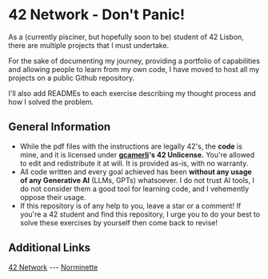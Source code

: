 # 42 Network - Don't Panic!

As a (currently pisciner, but hopefully soon to be) student of 42 Lisbon, there are multiple projects that I must undertake.

For the sake of documenting my journey, providing a portfolio of capabilities and allowing people to learn from my own code, I have moved to host all my projects on a public Github repository.

I'll also add READMEs to each exercise describing my thought process and how I solved the problem.

## General Information

- While the pdf files with the instructions are legally 42's, the **code** is mine, and it is licensed under **[gcamerli](https://github.com/gcamerli/42unlicense)'s 42 Unlicense.** You're allowed to edit and redistribute it at will. It is provided as-is, with no warranty.
- All code written and every goal achieved has been **without any usage of any Generative AI** (LLMs, GPTs) whatsoever. I do not trust AI tools, I do not consider them a good tool for learning code, and I vehemently oppose their usage.
- If this repository is of any help to you, leave a star or a comment! If you're a 42 student and find this repository, I urge you to do your best to solve these exercises by yourself then come back to revise!

## Additional Links
[42 Network](https://www.42network.org/) --- [Norminette](https://github.com/42School/norminette)

